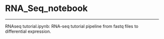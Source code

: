 # RNA_Seq_notebook

_________________________________________________________________________________________________________

RNAseq tutorial.ipynb: RNA-seq tutorial pipeline from fastq files to differential expression.

